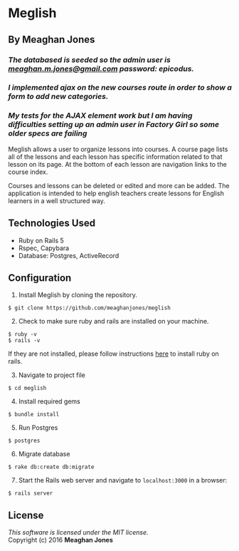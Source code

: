#  Meglish
## By Meaghan Jones

### _The databased is seeded so the admin user is meaghan.m.jones@gmail.com password: epicodus._
### _I implemented ajax on the new courses route in order to show a form to add new categories._
### _My tests for the AJAX element work but I am having difficulties setting up an admin user in Factory Girl so some older specs are failing_

Meglish allows a user to organize lessons into courses. A course page lists all of the lessons and each lesson has specific information related to that lesson on its page. At the bottom of each lesson are navigation links to the course index.

Courses and lessons can be deleted or edited and more can be added. The application is intended to help english teachers create lessons for English learners in a well structured way.

## Technologies Used

* Ruby on Rails 5 <br>
* Rspec, Capybara<br>
* Database: Postgres, ActiveRecord

Configuration
------------

1. Install Meglish by cloning the repository.  
```
$ git clone https://github.com/meaghanjones/meglish
```

2. Check to make sure ruby and rails are installed on your machine.  
```
$ ruby -v
$ rails -v
```
If they are not installed, please follow instructions [here](http://guides.rubyonrails.org/getting_started.html#installing-rails) to install ruby on rails.

3. Navigate to project file
```
$ cd meglish
```

4. Install required gems
```
$ bundle install
```

5. Run Postgres
```
$ postgres
```

6. Migrate database
```
$ rake db:create db:migrate
```

7. Start the Rails web server and navigate to `localhost:3000` in a browser:
```
$ rails server
```

License
-------
_This software is licensed under the MIT license._<br>
Copyright (c) 2016 **Meaghan Jones**
